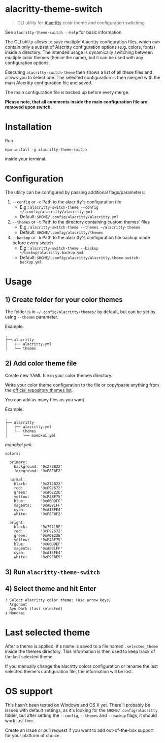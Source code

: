 # alacritty-theme-switch

> CLI utility for [Alacritty](https://github.com/jwilm/alacritty) color theme and configuration switching

See `alacritty-theme-switch --help` for basic information.

The CLI utility allows to save multiple Alacritty configuration files, which can contain only a subset of Alacritty
configuration options (e.g. colors, fonts) inside a directory. The intended usage is dynamically switching between multiple color themes (hence the name), but it can be used with any configuration options.

Executing `alacritty-switch-theme` then shows a list of
all these files and allows you to select one. The selected configuration is then merged with the main Alacritty
configuration file and saved.

The main configuration file is backed up before every merge.

**Please note, that all comments inside the main configuration file are removed upon switch.**

# Installation

Run

`npm install -g alacritty-theme-switch`

inside your terminal.

# Configuration

The utility can be configured by passing additional flags/parameters:

1. `--config` or `-c` Path to the alacritty's configuration file
   - E.g.: `alacritty-switch-theme --config ~/.config/alacritty/alacritty.yml`
   - Default: `$HOME/.config/alacritty/alacritty.yml`
2. `--themes` or `-t` Path to the directory containing custom themes' files
   - E.g.: `alacritty-switch-theme --themes ~/alacritty-themes`
   - Default: `$HOME/.config/alacritty/themes`
3. `--backup` or `-b` Path to the alacritty's configuration file backup made before every switch
   - E.g.: `alacritty-switch-theme --backup ~/backup/alacritty.backup.yml`
   - Default: `$HOME/.config/alacritty/alacritty.theme-switch-backup.yml`

# Usage

## 1) Create folder for your color themes

The folder is in `~/.config/alacritty/themes/` by default, but can be set by using `--themes` parameter.

Example:

```
.
├── alacritty
│   ├── alacritty.yml
│   └── themes
```

## 2) Add color theme file

Create new YAML file in your color themes directory.

Write your color theme configuration to the file or copy/paste anything from the [official repository themes list](https://github.com/alacritty/alacritty/wiki/Color-schemes).

You can add as many files as you want.

Example:

```
.
├── alacritty
│   ├── alacritty.yml
│   └── themes
│       └── monokai.yml
```

_monokai.yml:_

```
colors:

  primary:
    background: '0x272822'
    foreground: '0xF8F8F2'

  normal:
    black:      '0x272822'
    red:        '0xF92672'
    green:      '0xA6E22E'
    yellow:     '0xF4BF75'
    blue:       '0x66D9EF'
    magenta:    '0xAE81FF'
    cyan:       '0xA1EFE4'
    white:      '0xF8F8F2'

  bright:
    black:      '0x75715E'
    red:        '0xF92672'
    green:      '0xA6E22E'
    yellow:     '0xF4BF75'
    blue:       '0x66D9EF'
    magenta:    '0xAE81FF'
    cyan:       '0xA1EFE4'
    white:      '0xF9F8F5'
```

## 3) Run `alacritty-theme-switch`

## 4) Select theme and hit Enter

```
? Select Alacritty color theme: (Use arrow keys)
  Argonaut
  Ayu Dark (last selected)
❯ Monokai
```

# Last selected theme

After a theme is applied, it's name is saved to a file named `.selected_theme` inside the themes directory. This information is then used to keep track of the last selected theme.

If you manually change the alacritty colors configuration or rename the last selected theme's configuration file, the information will be lost.

# OS support

This hasn't been tested on Windows and OS X yet. There'll probably be issues with default settings, as it's looking for the `$HOME/.config/alacritty` folder, but after setting the `--config`, `--themes` and `--backup` flags, it should work just fine.

Create an issue or pull request if you want to add out-of-the-box support for your platform of choice.
